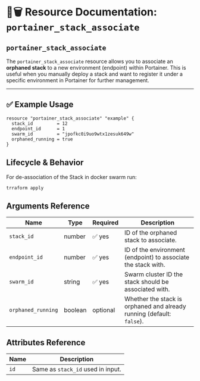 # 🧩🗑️ **Resource Documentation: `portainer_stack_associate`**

## `portainer_stack_associate`

The `portainer_stack_associate` resource allows you to associate an **orphaned stack** to a new environment (endpoint) within Portainer. This is useful when you manually deploy a stack and want to register it under a specific environment in Portainer for further management.

---

## ✅ Example Usage

```hcl
resource "portainer_stack_associate" "example" {
  stack_id         = 12
  endpoint_id      = 1
  swarm_id         = "jpofkc0i9uo9wtx1zesuk649w"
  orphaned_running = true
}
```

## Lifecycle & Behavior
For de-association of the Stack in docker swarm run:
```hcl
trraform apply
```

## Arguments Reference
| Name             | Type    | Required | Description                                                             |
|------------------|---------|----------|-------------------------------------------------------------------------|
| `stack_id`       | number  | ✅ yes   | ID of the orphaned stack to associate.                                  |
| `endpoint_id`    | number  | ✅ yes   | ID of the environment (endpoint) to associate the stack with.           |
| `swarm_id`       | string  | ✅ yes   | Swarm cluster ID the stack should be associated with.                   |
| `orphaned_running` | boolean | optional | Whether the stack is orphaned and already running (default: `false`). |

## Attributes Reference

| Name | Description                                      |
|------|--------------------------------------------------|
| `id` | Same as `stack_id` used in input.                |